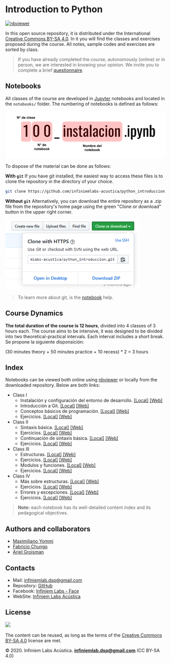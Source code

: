 #  Introduction to Python

[![nbviewer](https://user-images.githubusercontent.com/2791223/29387450-e5654c72-8294-11e7-95e4-090419520edb.png)](https://nbviewer.jupyter.org/github/infiniemlabs-acustica/python_introduccion)

In this open source repository, it is distributed under the International [Creative Commons BY-SA 4.0](https://creativecommons.org/licenses/by-sa/4.0/deed.es). In it you will find the classes and exercises proposed during the course. All notes, sample codes and exercises are sorted by class.

> If you have already completed the course, autonomously (online) or in person, we are interested in knowing your opinion. We invite you to complete a brief [questionnaire](https://forms.gle/4BAHbXiPn7PGwXKB6).

## Notebooks

All classes of the course are developed in [Jupyter](https://jupyter.org/)  notebooks and located in the `notebooks/` folder. The numbering of notebooks is defined as follows:

![](img/notebook_indicador.png)

To dispose of the material can be done as follows:

**With `git`**
If you have git installed, the easiest way to access these files is to clone the repository in the directory of your choice.

``` bash
git clone https://github.com/infiniemlabs-acustica/python_introduccion.git
```

**Without `git`**
Alternatively, you can download the entire repository as a .zip file from the repository's home page using the green "Clone or download" button in the upper right corner.

![](img/git_download.png)

> To learn more about git, is the [notebook](notebooks/102_intro_git.ipynb) help.

## Course Dynamics

**The total duration of the course is 12 hours**, divided into 4 classes of 3 hours each. The course aims to be intensive, it was designed to be divided into two theoretical-practical intervals. Each interval includes a short break.
Se propone la siguiente disponsición: 

(30 minutes theory + 50 minutes practice  + 10 recess) * 2 = 3 hours

## Index 

Notebooks can be viewed both online using [nbviewer](https://nbviewer.jupyter.org/)  or locally from the downloaded repository. Below are both links:

* Class I
    * Instalación y configuración del entorno de desarrollo. [[Local]](notebooks/100_instalacion.ipynb) [[Web]](https://nbviewer.jupyter.org/github/infiniemlabs-acustica/python_introduccion/blob/master/notebooks/100_instalacion.ipynb)
    * Introducción a Git. [[Local]](notebooks/101_intro_git.ipynb) [[Web]](https://nbviewer.jupyter.org/github/infiniemlabs-acustica/python_introduccion/blob/master/notebooks/101_intro_git.ipynb)
    * Conceptos básicos de programación. [[Local]](notebooks/102_conceptos_basicos.ipynb) [[Web]](https://nbviewer.jupyter.org/github/infiniemlabs-acustica/python_introduccion/blob/master/notebooks/102_conceptos_basicos.ipynb)
    * Ejercicios. [[Local]](notebooks/103_ejercicio_1.ipynb) [[Web]](https://nbviewer.jupyter.org/github/infiniemlabs-acustica/python_introduccion/blob/master/notebooks/103_ejercicio_1.ipynb)
* Class II 
    * Sintaxis básica. [[Local]](notebooks/200_sintaxis_basica.ipynb) [[Web]](https://nbviewer.jupyter.org/github/infiniemlabs-acustica/python_introduccion/blob/master/notebooks/200_sintaxis_basica.ipynb)
    * Ejercicios. [[Local]](notebooks/201_ejercicio_2.ipynb) [[Web]](https://nbviewer.jupyter.org/github/infiniemlabs-acustica/python_introduccion/blob/master/notebooks/201_ejercicio_2.ipynb)
    * Continuación de sintaxis básica. [[Local]](notebooks/202_sintaxis_basica_continuacion.ipynb) [[Web]](https://nbviewer.jupyter.org/github/infiniemlabs-acustica/python_introduccion/blob/master/notebooks/202_sintaxis_basica_continuacion.ipynb)
    * Ejercicios. [[Local]](notebooks/203_ejercicio_3.ipynb) [[Web]](https://nbviewer.jupyter.org/github/infiniemlabs-acustica/python_introduccion/blob/master/notebooks/203_ejercicio_3.ipynb)
* Class III
    * Estructuras. [[Local]](notebooks/300_estructuras.ipynb) [[Web]](https://nbviewer.jupyter.org/github/infiniemlabs-acustica/python_introduccion/blob/master/notebooks/300_estructuras.ipynb)
    * Ejercicios. [[Local]](notebooks/301_ejercicio_4.ipynb) [[Web]](https://nbviewer.jupyter.org/github/infiniemlabs-acustica/python_introduccion/blob/master/notebooks/301_ejercicio_4.ipynb)     
    * Modulos y funciones. [[Local]](notebooks/302_modulos_funciones.ipynb) [[Web]](https://nbviewer.jupyter.org/github/infiniemlabs-acustica/python_introduccion/blob/master/notebooks/302_modulos_funciones.ipynb)
    * Ejercicios. [[Local]](notebooks/303_ejercicio_5.ipynb) [[Web]](https://nbviewer.jupyter.org/github/infiniemlabs-acustica/python_introduccion/blob/master/notebooks/303_ejercicio_5.ipynb)    
* Class IV
    * Más sobre estructuras. [[Local]](notebooks/400_mas_sobre_estructuras.ipynb) [[Web]](https://nbviewer.jupyter.org/github/infiniemlabs-acustica/python_introduccion/blob/master/notebooks/400_mas_sobre_estructuras.ipynb)
    * Ejercicios. [[Local]](notebooks/401_ejercicio_6.ipynb) [[Web]](https://nbviewer.jupyter.org/github/infiniemlabs-acustica/python_introduccion/blob/master/notebooks/401_ejercicio_6.ipynb)
    * Errores y excepciones. [[Local]](notebooks/402_errores_excepciones.ipynb) [[Web]](https://nbviewer.jupyter.org/github/infiniemlabs-acustica/python_introduccion/blob/master/notebooks/402_errores_excepciones.ipynb)
    * Ejercicios. [[Local]](notebooks/403_ejercicio_7.ipynb) [[Web]](https://nbviewer.jupyter.org/github/infiniemlabs-acustica/python_introduccion/blob/master/notebooks/403_ejercicio_7.ipynb)

> **Note:** each notebook has its well-detailed content index and its pedagogical objectives.

## Authors and collaborators

* [Maximiliano Yommi](https://www.linkedin.com/in/myommi)
* [Fabricio Chungo](https://www.linkedin.com/in/fabricio-chungo-983421b2)
* [Ariel Groisman](https://www.linkedin.com/in/ariel-groisman)

## Contacts

* Mail: infiniemlab.dsp@gmail.com
* Repository: [GitHub](https://github.com/infiniemlabs-acustica)
* Facebook: [Infiniem Labs - Face](https://www.facebook.com/InfiniemLab)
* WebSite: [Infiniem Labs Acústica](https://infiniemacustica.com/)

## License

![](https://i.creativecommons.org/l/by-sa/4.0/88x31.png)

The content can be reused, as long as the terms of the [Creative Commons BY-SA 4.0](https://creativecommons.org/licenses/by-sa/4.0/deed.es) license are met.

© 2020. Infiniem Labs Acústica. **infiniemlab.dsp@gmail.com** (CC BY-SA 4.0)


